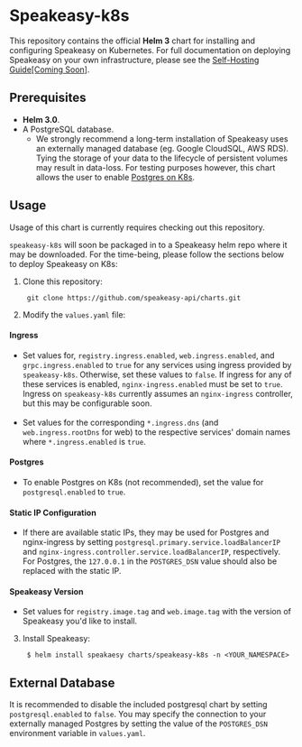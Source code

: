 # Speakeasy-k8s

This repository contains the official **Helm 3** chart for installing and configuring
Speakeasy on Kubernetes. For full documentation on deploying Speakeasy on your own
infrastructure, please see the [Self-Hosting Guide[Coming Soon]](https://docs.speakeasyapi.dev/speakeasy-user-guide/self-host-speakeasy-coming-soon).

## Prerequisites

* **Helm 3.0**.
* A PostgreSQL database.
    * We strongly recommend a long-term installation of Speakeasy uses an externally managed database
      (eg. Google CloudSQL, AWS RDS). Tying the storage of your data to the lifecycle of persistent volumes
      may result in data-loss. For testing purposes however, this chart allows the user to enable
      [Postgres on K8s](https://github.com/bitnami/charts/tree/master/bitnami/postgresql).

## Usage

Usage of this chart is currently requires checking out this repository.<br />

`speakeasy-k8s` will soon be packaged in to a Speakeasy helm repo where it may be downloaded. For the time-being, please
follow the sections below to deploy Speakeasy on K8s:
1. Clone this repository:

        git clone https://github.com/speakeasy-api/charts.git

2. Modify the `values.yaml` file:
  #### Ingress
  * Set values for, `registry.ingress.enabled`, `web.ingress.enabled`, and `grpc.ingress.enabled`
    to `true` for any services using ingress provided by `speakeasy-k8s`. Otherwise, set these values to `false`. If ingress
    for any of these services is enabled, `nginx-ingress.enabled` must be set to `true`. Ingress on `speakeasy-k8s` currently assumes an
    `nginx-ingress` controller, but this may be configurable soon. <br /><br />
  * Set values for the corresponding `*.ingress.dns` (and `web.ingress.rootDns` for web) to the respective services'
    domain names where `*.ingress.enabled` is  `true`.
  #### Postgres
  * To enable Postgres on K8s (not recommended), set the value for `postgresql.enabled` to `true`.
  #### Static IP Configuration
  * If there are available static IPs, they may be used for Postgres and nginx-ingress by setting `postgresql.primary.service.loadBalancerIP`
    and `nginx-ingress.controller.service.loadBalancerIP`, respectively. For Postgres, the `127.0.0.1` in the `POSTGRES_DSN`
    value should also be replaced with the static IP.
  #### Speakeasy Version
  * Set values for `registry.image.tag` and `web.image.tag` with the version of Speakeasy you'd like to install. 
3. Install Speakeasy:

        $ helm install speakaesy charts/speakeasy-k8s -n <YOUR_NAMESPACE>

## External Database
It is recommended to disable the included postgresql chart by setting `postgresql.enabled` to `false`. You may specify
the connection to your externally managed Postgres by setting the value of the `POSTGRES_DSN` environment variable in `values.yaml`.

